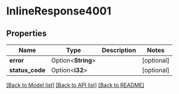 # InlineResponse4001

## Properties

Name | Type | Description | Notes
------------ | ------------- | ------------- | -------------
**error** | Option<**String**> |  | [optional]
**status_code** | Option<**i32**> |  | [optional]

[[Back to Model list]](../README.md#documentation-for-models) [[Back to API list]](../README.md#documentation-for-api-endpoints) [[Back to README]](../README.md)


